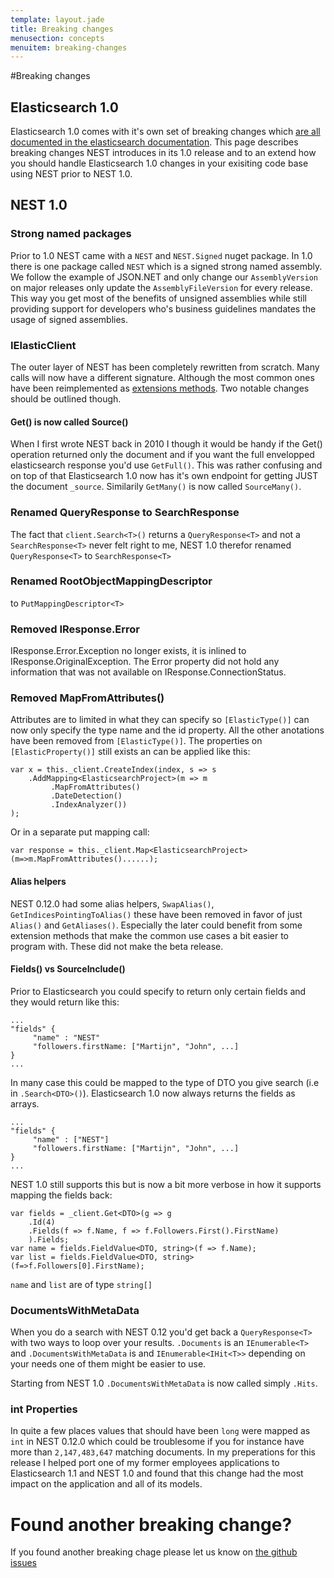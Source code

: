 ```yaml
---
template: layout.jade
title: Breaking changes
menusection: concepts
menuitem: breaking-changes
---
```


#Breaking changes

## Elasticsearch 1.0

Elasticsearch 1.0 comes with it's own set of breaking changes which [are all documented in the elasticsearch documentation](http://www.elasticsearch.org/guide/en/elasticsearch/reference/1.x/breaking-changes.html). This page describes breaking changes NEST introduces in its 1.0 release and to an extend how you should handle Elasticsearch 1.0 changes in your exisiting code base using NEST prior to NEST 1.0.

## NEST 1.0

### Strong named packages

Prior to 1.0 NEST came with a `NEST` and `NEST.Signed` nuget package. In 1.0 there is one package called `NEST` which is a signed strong named assembly. We follow the example of JSON.NET and only change our `AssemblyVersion` on major releases only update the `AssemblyFileVersion` for every release. This way you get most of the benefits of unsigned assemblies while still providing support for developers who's business guidelines mandates the usage of signed assemblies.


### IElasticClient

The outer layer of NEST has been completely rewritten from scratch. Many calls will now have a different signature. Although the most common ones have been reimplemented as [extensions methods](http://github.com/elasticsearch/elasticsearch-net/tree/master/src/Nest/ConvenienceExtensions). Two notable changes should be outlined though. 

#### Get() is now called Source()
When I first wrote NEST back in 2010 I though it would be handy if the Get() operation returned only the document and if you want the full envelopped elasticsearch response you'd use `GetFull()`. This was rather confusing and on top of that Elasticsearch 1.0 now has it's own endpoint for getting JUST the document `_source`.
Similarily `GetMany()` is now called `SourceMany()`.

### Renamed QueryResponse to SearchResponse

The fact that `client.Search<T>()` returns a `QueryResponse<T>` and not a `SearchResponse<T>` never felt right to me, NEST 1.0 therefor renamed `QueryResponse<T>` to `SearchResponse<T>`

### Renamed RootObjectMappingDescriptor

to `PutMappingDescriptor<T>`

### Removed IResponse.Error

IResponse.Error.Exception no longer exists, it is inlined to IResponse.OriginalException. The Error property did not hold any information that was not available on IResponse.ConnectionStatus.

### Removed MapFromAttributes()

Attributes are to limited in what they can specify so `[ElasticType()]` can now only specify the type name and the id property.
All the other anotations have been removed from `[ElasticType()]`. The properties on `[ElasticProperty()]` still exists an can be applied like this:

    var x = this._client.CreateIndex(index, s => s
        .AddMapping<ElasticsearchProject>(m => m
             .MapFromAttributes()
             .DateDetection()
             .IndexAnalyzer())
    );

Or in a separate put mapping call:

    var response = this._client.Map<ElasticsearchProject>(m=>m.MapFromAttributes()......);

#### Alias helpers

NEST 0.12.0 had some alias helpers, `SwapAlias()`, `GetIndicesPointingToAlias()` these have been removed in favor of just `Alias()` and `GetAliases()`. Especially the later could benefit from some extension methods that make the common use cases a bit easier to program with. These did not make the beta release.

#### Fields() vs SourceInclude()

Prior to Elasticsearch you could specify to return only certain fields  and they would return like this:

    ...
    "fields" {
         "name" : "NEST"
         "followers.firstName: ["Martijn", "John", ...]
    }
    ...

In many case this could be mapped to the type of DTO you give search (i.e in `.Search<DTO>()`). Elasticsearch 1.0 now always returns the fields as arrays.

    ...
    "fields" {
         "name" : ["NEST"]
         "followers.firstName: ["Martijn", "John", ...]
    }
    ...

NEST 1.0 still supports this but is now a bit more verbose in how it supports mapping the fields back:


    var fields = _client.Get<DTO>(g => g
        .Id(4)
        .Fields(f => f.Name, f => f.Followers.First().FirstName)
        ).Fields;
    var name = fields.FieldValue<DTO, string>(f => f.Name);
    var list = fields.FieldValue<DTO, string>(f=>f.Followers[0].FirstName);

`name` and `list` are of type `string[]` 

### DocumentsWithMetaData

When you do a search with NEST 0.12 you'd get back a `QueryResponse<T>` with two ways to loop over your results. `.Documents` is an `IEnumerable<T>` and `.DocumentsWithMetaData` is and `IEnumerable<IHit<T>>` depending on your needs one of them might be easier to use.

Starting from NEST 1.0 `.DocumentsWithMetaData` is now called simply `.Hits`.

### int Properties

In quite a few places values that should have been `long` were mapped as `int` in NEST 0.12.0 which could be troublesome if you for instance have more than `2,147,483,647` matching documents. In my preperations for this release I helped port one of my former employees applications to Elasticsearch 1.1 and NEST 1.0 and found that this change had the most impact on the application and all of its models. 

# Found another breaking change?

If you found another breaking chage please let us know on [the github issues](http://www.github.com/elasticsearch/elasticsearch-net/issues)
 
